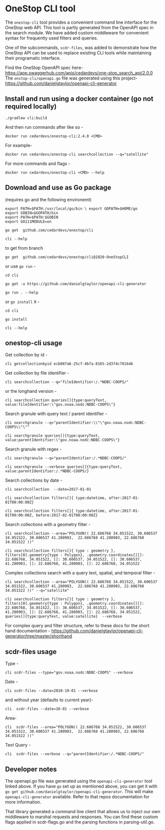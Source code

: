 # OneStop CLI tool

The `onestop-cli` tool provides a convenient command line interface for the OneStop web API. This tool is partly generated from the OpenAPI spec in the search module. We have added custom middleware for convenient syntax for frequently used filters and queries.

One of the subcommands, `scdr-files`, was added to demonstrate how the OneStop API can be used to replace existing CLI tools while maintaining their programatic interface.

Find the OneStop OpenAPI spec here- https://app.swaggerhub.com/apis/cedardevs/one-stop_search_api/2.0.0
The `onstop-cli/openapi.go` file was generated using this project- https://github.com/danielgtaylor/openapi-cli-generator

## Install and run using a docker container (go not required locally)

`./gradlew cli:build`

And then run commands after like so -

`docker run cedardevs/onestop-cli:2.4.0 <CMD>`

For example-

`docker run cedardevs/onestop-cli searchcollection --q="satellite"`

For more commands and flags -

`docker run cedardevs/onestop-cli <CMD> --help`

## Download and use as Go package
(requires go and the following environemt)

```
export PATH=$PATH:/usr/local/go/bin \ export GOPATH=$HOME/go
export GOBIN=$GOPATH/bin
export PATH=$PATH:$GOBIN
export GO111MODULE=on
```

`go get  github.com/cedardevs/onestop/cli`

`cli --help`

to get from branch

`go get  github.com/cedardevs/onestop/cli@1020-OneStopCLI`

or use `go run` -

`cd cli`

`go get -u https://github.com/danielgtaylor/openapi-cli-generator`

`go run . --help`

or `go install` it -

`cd cli`

`go install`

`cli --help`


## onestop-cli usage
Get collection by id -

`cli getcollectionbyid ecb087a6-25cf-4bfa-8165-2d374c701646`

Get collection by file identifier -

`cli searchcollection --q="fileIdentifier:/.*NDBC-COOPS/"`

or the longhand version -

`cli searchcollection queries[]{type:queryText, value:fileIdentifier:\"gov.noaa.nodc:NDBC-COOPS\"}`

Search granule with query text / parent identifier -

`cli searchgranule --q="parentIdentifier:\\"\"gov.noaa.nodc:NDBC-COOPS\\"\""`

`cli searchgranule queries[]{type:queryText, value:parentIdentifier:\"gov.noaa.nodc:NDBC-COOPS\"}`

Search granule with regex -  

`cli searchgranule --q="parentIdentifier:/.*NDBC-COOPS/"`

`cli searchgranule --verbose queries[]{type:queryText, value:parentIdentifier:/.*NDBC-COOPS/}`

Search collections by date -  

`cli searchcollection  --date=2017-01-01`

`cli searchcollection filters[]{ type:datetime, after:2017-01-01T00:00:00Z}`

`cli searchcollection filters[]{ type:datetime, after:2017-01-01T00:00:00Z, before:2017-02-01T00:00:00Z}`

Search collections with a geometry filter -

`cli searchcollection --area="POLYGON(( 22.686768 34.051522, 30.606537 34.051522, 30.606537 41.280903,  22.686768 41.280903, 22.686768 34.051522 ))"`

`cli searchcollection filters[]{ type : geometry }, filters[0].geometry{type : Polygon}, .geometry.coordinates[][]: 22.686768, 34.051522, []: 30.606537, 34.051522, []: 30.606537, 41.280903, []: 22.686768, 41.280903, []: 22.686768, 34.051522`

Complex collections search with a query text, spatial, and temporal filter -

`cli searchcollection --area="POLYGON(( 22.686768 34.051522, 30.606537 34.051522, 30.606537 41.280903,  22.686768 41.280903, 22.686768 34.051522 ))" --q="satellite"`

`cli searchcollection filters[]{ type : geometry }, filters[0].geometry{type : Polygon}, .geometry.coordinates[][]: 22.686768, 34.051522, []: 30.606537, 34.051522, []: 30.606537, 41.280903, []: 22.686768, 41.280903, []: 22.686768, 34.051522,  queries[]{type:queryText, value:satellite}  --verbose`

For complex query and filter structure, refer to these docs for the short hand documentation - https://github.com/danielgtaylor/openapi-cli-generator/tree/master/shorthand

## scdr-files usage

Type -

`cli scdr-files --type="gov.noaa.nodc:NDBC-COOPS" --verbose`

Date -

`cli scdr-files --date=2010-10-01 --verbose`

and without year (defaults to current year)-

`cli  scdr-files --date=10-01 --verbose`

Area-

`cli  scdr-files --area="POLYGON(( 22.686768 34.051522, 30.606537 34.051522, 30.606537 41.280903,  22.686768 41.280903, 22.686768 34.051522 ))"`

Text Query -

`cli  scdr-files --verbose --q="parentIdentifier:/.*NDBC-COOPS/"`

## Developer notes

The openapi.go file was generated using the `openapi-cli-generator` tool linked above. If you have `go` set up as mentioned above, you can get it with `go get github.com/danielgtaylor/openapi-cli-generator`. This will make `openapi-cli-generator` available. Refer to that repos documentation for more information.

That library generated a command line client that allows us to inject our own middleware to marshal requests and responses. You can find these custom flags applied in scdr-flags.go and the parsing functions in parsing-util.go.
